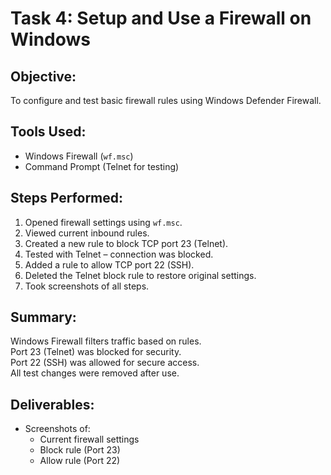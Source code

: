# Task 4: Setup and Use a Firewall on Windows

## Objective:
To configure and test basic firewall rules using Windows Defender Firewall.

## Tools Used:
- Windows Firewall (`wf.msc`)
- Command Prompt (Telnet for testing)

## Steps Performed:
1. Opened firewall settings using `wf.msc`.
2. Viewed current inbound rules.
3. Created a new rule to block TCP port 23 (Telnet).
4. Tested with Telnet – connection was blocked.
5. Added a rule to allow TCP port 22 (SSH).
6. Deleted the Telnet block rule to restore original settings.
7. Took screenshots of all steps.

## Summary:
Windows Firewall filters traffic based on rules.  
Port 23 (Telnet) was blocked for security.  
Port 22 (SSH) was allowed for secure access.  
All test changes were removed after use.

## Deliverables:
- Screenshots of:
  - Current firewall settings
  - Block rule (Port 23)
  - Allow rule (Port 22)
